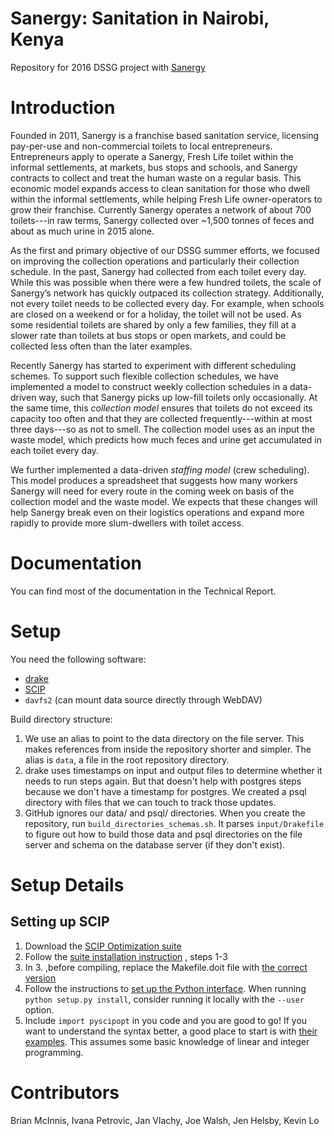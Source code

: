 # Sanergy: Sanitation in Nairobi, Kenya
Repository for 2016 DSSG project with [Sanergy](http://saner.gy/)

# Introduction
Founded in 2011, Sanergy is a franchise based sanitation service, licensing pay-per-use and non-commercial toilets to local entrepreneurs. Entrepreneurs apply to operate a Sanergy, Fresh Life toilet within the informal settlements, at markets, bus stops and schools, and Sanergy contracts to collect and treat the human waste on a regular basis. This economic model expands access to clean sanitation for those who dwell within the informal settlements, while helping Fresh Life owner-operators to grow their franchise. Currently Sanergy operates a network of about 700 toilets---in raw terms, Sanergy collected over ~1,500 tonnes of feces and about as much urine in 2015 alone.

As the first and primary objective of our DSSG summer efforts, we focused on improving the collection operations and particularly their collection schedule. In the past, Sanergy had collected from each toilet every day. While this was possible when there were a few hundred toilets, the scale of Sanergy’s network has quickly outpaced its collection strategy. Additionally, not every toilet needs to be collected every day. For example, when schools are closed on a weekend or for a holiday, the toilet will not be used. As some residential toilets are shared by only a few families, they fill at a slower rate than toilets at bus stops or open markets, and could be collected less often than the later examples.

Recently Sanergy has started to experiment with different scheduling schemes. To support such flexible collection schedules, we have implemented a model to construct weekly collection schedules in a data-driven way, such that Sanergy picks up low-fill toilets only occasionally. At the same time, this *collection model* ensures that toilets do not exceed its capacity too often and that they are collected frequently---within at most three days---so as not to smell. The collection model uses as an input the waste model, which predicts how much feces and urine get accumulated in each toilet every day.

We further implemented a data-driven *staffing model* (crew scheduling). This model produces a spreadsheet that suggests how many workers Sanergy will need for every route in the coming week on basis of the collection model and the waste model. We expects that these changes will help Sanergy break even on their logistics operations and expand more rapidly to provide more slum-dwellers with toilet access.



# Documentation
You can find most of the documentation in the Technical Report.

# Setup
You need the following software:
* [drake](https://github.com/Factual/drake) 
* [SCIP](http://scip.zib.de/)
* `davfs2` (can mount data source directly through WebDAV)

Build directory structure:

1. We use an alias to point to the data directory on the file server. This makes references from inside the repository shorter and simpler. The alias is `data`, a file in the root repository directory.  
2. drake uses timestamps on input and output files to determine whether it needs to run steps again. But that doesn't help with postgres steps because we don't have a timestamp for postgres. We created a psql directory with files that we can touch to track those updates.
3. GitHub ignores our data/ and psql/ directories. When you create the repository, run `build_directories_schemas.sh`. It parses `input/Drakefile` to figure out how to build those data and psql directories on the file server and schema on the database server (if they don't exist).  

Setup Details
========

Setting up SCIP
-------------
1. Download the [SCIP Optimization suite](http://scip.zib.de/download.php?fname=scipoptsuite-3.2.1.tgz)
2. Follow the [suite installation instruction](http://scip.zib.de/doc/html/MAKE.php) , steps 1-3
3. In 3. ,before compiling, replace the Makefile.doit file with [the correct version](http://scip.zib.de/download/bugfixes/scip-3.2.1/Makefile.doit)
4. Follow the instructions to [set up the Python interface](http://scip.zib.de/doc/html/PYTHON_INTERFACE.php). When running `python setup.py install`, consider running it locally with the `--user` option.
5. Include `import pyscipopt` in you code and you are good to go! If you want to understand the syntax better, a good place to start is with [their examples](https://github.com/SCIP-Interfaces/PySCIPOpt/tree/master/examples/finished). This assumes some basic knowledge of linear and integer programming.

# Contributors
Brian McInnis, Ivana Petrovic, Jan Vlachy, Joe Walsh, Jen Helsby, Kevin Lo

